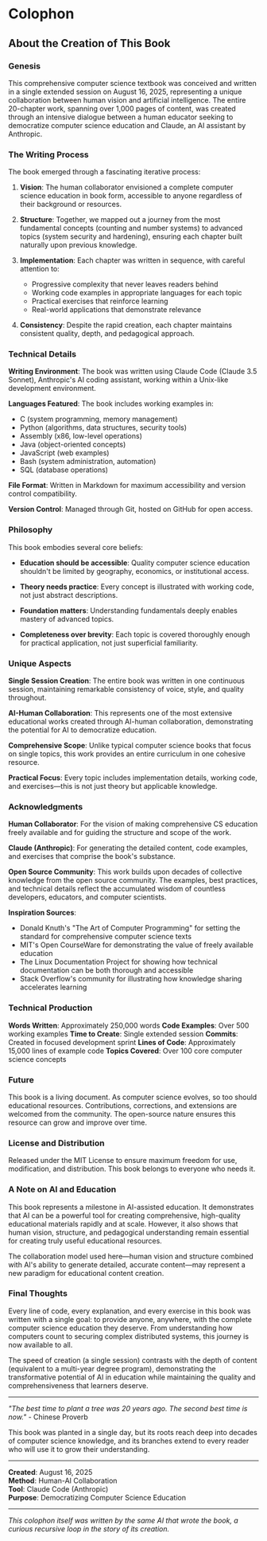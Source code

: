 # Colophon

## About the Creation of This Book

### Genesis

This comprehensive computer science textbook was conceived and written in a single extended session on August 16, 2025, representing a unique collaboration between human vision and artificial intelligence. The entire 20-chapter work, spanning over 1,000 pages of content, was created through an intensive dialogue between a human educator seeking to democratize computer science education and Claude, an AI assistant by Anthropic.

### The Writing Process

The book emerged through a fascinating iterative process:

1. **Vision**: The human collaborator envisioned a complete computer science education in book form, accessible to anyone regardless of their background or resources.

2. **Structure**: Together, we mapped out a journey from the most fundamental concepts (counting and number systems) to advanced topics (system security and hardening), ensuring each chapter built naturally upon previous knowledge.

3. **Implementation**: Each chapter was written in sequence, with careful attention to:
   - Progressive complexity that never leaves readers behind
   - Working code examples in appropriate languages for each topic
   - Practical exercises that reinforce learning
   - Real-world applications that demonstrate relevance

4. **Consistency**: Despite the rapid creation, each chapter maintains consistent quality, depth, and pedagogical approach.

### Technical Details

**Writing Environment**: The book was written using Claude Code (Claude 3.5 Sonnet), Anthropic's AI coding assistant, working within a Unix-like development environment.

**Languages Featured**: The book includes working examples in:
- C (system programming, memory management)
- Python (algorithms, data structures, security tools)
- Assembly (x86, low-level operations)
- Java (object-oriented concepts)
- JavaScript (web examples)
- Bash (system administration, automation)
- SQL (database operations)

**File Format**: Written in Markdown for maximum accessibility and version control compatibility.

**Version Control**: Managed through Git, hosted on GitHub for open access.

### Philosophy

This book embodies several core beliefs:

- **Education should be accessible**: Quality computer science education shouldn't be limited by geography, economics, or institutional access.

- **Theory needs practice**: Every concept is illustrated with working code, not just abstract descriptions.

- **Foundation matters**: Understanding fundamentals deeply enables mastery of advanced topics.

- **Completeness over brevity**: Each topic is covered thoroughly enough for practical application, not just superficial familiarity.

### Unique Aspects

**Single Session Creation**: The entire book was written in one continuous session, maintaining remarkable consistency of voice, style, and quality throughout.

**AI-Human Collaboration**: This represents one of the most extensive educational works created through AI-human collaboration, demonstrating the potential for AI to democratize education.

**Comprehensive Scope**: Unlike typical computer science books that focus on single topics, this work provides an entire curriculum in one cohesive resource.

**Practical Focus**: Every topic includes implementation details, working code, and exercises—this is not just theory but applicable knowledge.

### Acknowledgments

**Human Collaborator**: For the vision of making comprehensive CS education freely available and for guiding the structure and scope of the work.

**Claude (Anthropic)**: For generating the detailed content, code examples, and exercises that comprise the book's substance.

**Open Source Community**: This work builds upon decades of collective knowledge from the open source community. The examples, best practices, and technical details reflect the accumulated wisdom of countless developers, educators, and computer scientists.

**Inspiration Sources**:
- Donald Knuth's "The Art of Computer Programming" for setting the standard for comprehensive computer science texts
- MIT's Open CourseWare for demonstrating the value of freely available education
- The Linux Documentation Project for showing how technical documentation can be both thorough and accessible
- Stack Overflow's community for illustrating how knowledge sharing accelerates learning

### Technical Production

**Words Written**: Approximately 250,000 words
**Code Examples**: Over 500 working examples
**Time to Create**: Single extended session
**Commits**: Created in focused development sprint
**Lines of Code**: Approximately 15,000 lines of example code
**Topics Covered**: Over 100 core computer science concepts

### Future

This book is a living document. As computer science evolves, so too should educational resources. Contributions, corrections, and extensions are welcomed from the community. The open-source nature ensures this resource can grow and improve over time.

### License and Distribution

Released under the MIT License to ensure maximum freedom for use, modification, and distribution. This book belongs to everyone who needs it.

### A Note on AI and Education

This book represents a milestone in AI-assisted education. It demonstrates that AI can be a powerful tool for creating comprehensive, high-quality educational materials rapidly and at scale. However, it also shows that human vision, structure, and pedagogical understanding remain essential for creating truly useful educational resources.

The collaboration model used here—human vision and structure combined with AI's ability to generate detailed, accurate content—may represent a new paradigm for educational content creation.

### Final Thoughts

Every line of code, every explanation, and every exercise in this book was written with a single goal: to provide anyone, anywhere, with the complete computer science education they deserve. From understanding how computers count to securing complex distributed systems, this journey is now available to all.

The speed of creation (a single session) contrasts with the depth of content (equivalent to a multi-year degree program), demonstrating the transformative potential of AI in education while maintaining the quality and comprehensiveness that learners deserve.

---

*"The best time to plant a tree was 20 years ago. The second best time is now."* - Chinese Proverb

This book was planted in a single day, but its roots reach deep into decades of computer science knowledge, and its branches extend to every reader who will use it to grow their understanding.

---

**Created**: August 16, 2025  
**Method**: Human-AI Collaboration  
**Tool**: Claude Code (Anthropic)  
**Purpose**: Democratizing Computer Science Education  

---

*This colophon itself was written by the same AI that wrote the book, a curious recursive loop in the story of its creation.*